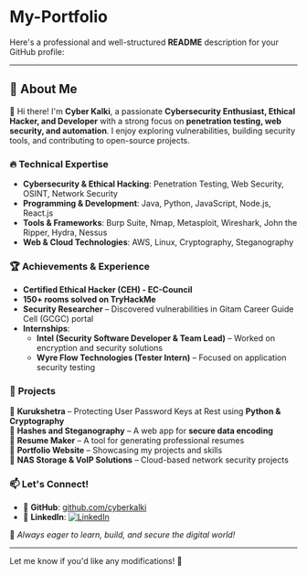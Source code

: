 ﻿# My-Portfolio
Here's a professional and well-structured **README** description for your GitHub profile:  

---

## 🚀 About Me  

👋 Hi there! I'm **Cyber Kalki**, a passionate **Cybersecurity Enthusiast, Ethical Hacker, and Developer** with a strong focus on **penetration testing, web security, and automation**. I enjoy exploring vulnerabilities, building security tools, and contributing to open-source projects.  

### 🔥 **Technical Expertise**  
- **Cybersecurity & Ethical Hacking**: Penetration Testing, Web Security, OSINT, Network Security  
- **Programming & Development**: Java, Python, JavaScript, Node.js, React.js  
- **Tools & Frameworks**: Burp Suite, Nmap, Metasploit, Wireshark, John the Ripper, Hydra, Nessus  
- **Web & Cloud Technologies**: AWS, Linux, Cryptography, Steganography  

### 🏆 **Achievements & Experience**  
- **Certified Ethical Hacker (CEH) - EC-Council**  
- **150+ rooms solved on TryHackMe**  
- **Security Researcher** – Discovered vulnerabilities in Gitam Career Guide Cell (GCGC) portal  
- **Internships**:  
  - **Intel (Security Software Developer & Team Lead)** – Worked on encryption and security solutions  
  - **Wyre Flow Technologies (Tester Intern)** – Focused on application security testing  

### 🌟 **Projects**  
🔹 **Kurukshetra** – Protecting User Password Keys at Rest using **Python & Cryptography**  
🔹 **Hashes and Steganography** – A web app for **secure data encoding**  
🔹 **Resume Maker** – A tool for generating professional resumes  
🔹 **Portfolio Website** – Showcasing my projects and skills  
🔹 **NAS Storage & VoIP Solutions** – Cloud-based network security projects  

### 📫 **Let's Connect!**  
- 🐙 **GitHub**: [github.com/cyberkalki](https://github.com/cyberkalki)  
- 💼 **LinkedIn**: [![LinkedIn](https://img.shields.io/badge/LinkedIn-Bhuvan-blue?logo=linkedin)](https://www.linkedin.com/in/bhuvan-subramanyam-barenkala/)

🔹 *Always eager to learn, build, and secure the digital world!*  

---

Let me know if you'd like any modifications! 🚀
